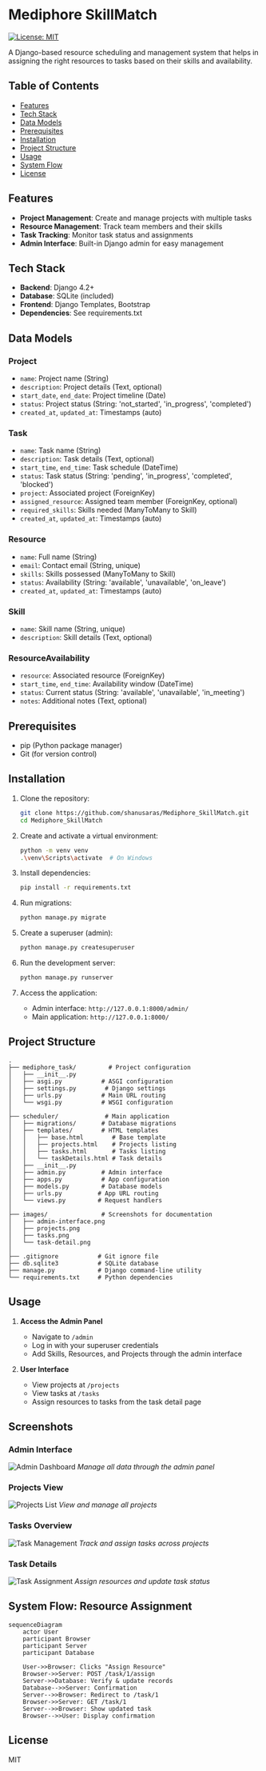 # Mediphore SkillMatch

[![License: MIT](https://img.shields.io/badge/License-MIT-yellow.svg)](https://opensource.org/licenses/MIT)

A Django-based resource scheduling and management system that helps in assigning the right resources to tasks based on their skills and availability.

## Table of Contents

- [Features](#features)
- [Tech Stack](#tech-stack)
- [Data Models](#data-models)
- [Prerequisites](#prerequisites)
- [Installation](#installation)
- [Project Structure](#project-structure)
- [Usage](#usage)
- [System Flow](#system-flow-resource-assignment)
- [License](#license)


## Features

- **Project Management**: Create and manage projects with multiple tasks
- **Resource Management**: Track team members and their skills
- **Task Tracking**: Monitor task status and assignments
- **Admin Interface**: Built-in Django admin for easy management

## Tech Stack

- **Backend**: Django 4.2+
- **Database**: SQLite (included)
- **Frontend**: Django Templates, Bootstrap
- **Dependencies**: See requirements.txt

## Data Models

### Project
- `name`: Project name (String)
- `description`: Project details (Text, optional)
- `start_date`, `end_date`: Project timeline (Date)
- `status`: Project status (String: 'not_started', 'in_progress', 'completed')
- `created_at`, `updated_at`: Timestamps (auto)

### Task
- `name`: Task name (String)
- `description`: Task details (Text, optional)
- `start_time`, `end_time`: Task schedule (DateTime)
- `status`: Task status (String: 'pending', 'in_progress', 'completed', 'blocked')
- `project`: Associated project (ForeignKey)
- `assigned_resource`: Assigned team member (ForeignKey, optional)
- `required_skills`: Skills needed (ManyToMany to Skill)
- `created_at`, `updated_at`: Timestamps (auto)

### Resource
- `name`: Full name (String)
- `email`: Contact email (String, unique)
- `skills`: Skills possessed (ManyToMany to Skill)
- `status`: Availability (String: 'available', 'unavailable', 'on_leave')
- `created_at`, `updated_at`: Timestamps (auto)

### Skill
- `name`: Skill name (String, unique)
- `description`: Skill details (Text, optional)

### ResourceAvailability
- `resource`: Associated resource (ForeignKey)
- `start_time`, `end_time`: Availability window (DateTime)
- `status`: Current status (String: 'available', 'unavailable', 'in_meeting')
- `notes`: Additional notes (Text, optional)

## Prerequisites

- pip (Python package manager)
- Git (for version control)

## Installation

1. Clone the repository:
   ```bash
   git clone https://github.com/shanusaras/Mediphore_SkillMatch.git
   cd Mediphore_SkillMatch
   ```

2. Create and activate a virtual environment:
   ```bash
   python -m venv venv
   .\venv\Scripts\activate  # On Windows
   ```

3. Install dependencies:
   ```bash
   pip install -r requirements.txt
   ```

4. Run migrations:
   ```bash
   python manage.py migrate
   ```

5. Create a superuser (admin):
   ```bash
   python manage.py createsuperuser
   ```

6. Run the development server:
   ```bash
   python manage.py runserver
   ```
7. Access the application:
   - Admin interface: `http://127.0.0.1:8000/admin/`
   - Main application: `http://127.0.0.1:8000/`

## Project Structure
```
.
├── mediphore_task/         # Project configuration
│   ├── __init__.py
│   ├── asgi.py           # ASGI configuration
│   ├── settings.py        # Django settings
│   ├── urls.py           # Main URL routing
│   └── wsgi.py           # WSGI configuration
│
├── scheduler/             # Main application
│   ├── migrations/       # Database migrations
│   ├── templates/        # HTML templates
│   │   ├── base.html        # Base template
│   │   ├── projects.html    # Projects listing
│   │   ├── tasks.html       # Tasks listing
│   │   └── taskDetails.html # Task details
│   ├── __init__.py
│   ├── admin.py          # Admin interface
│   ├── apps.py           # App configuration
│   ├── models.py         # Database models
│   ├── urls.py          # App URL routing
│   └── views.py         # Request handlers
│
├── images/               # Screenshots for documentation
│   ├── admin-interface.png
│   ├── projects.png
│   ├── tasks.png
│   └── task-detail.png
│
├── .gitignore           # Git ignore file
├── db.sqlite3           # SQLite database
├── manage.py            # Django command-line utility
└── requirements.txt     # Python dependencies
```


## Usage

1. **Access the Admin Panel**
   - Navigate to `/admin`
   - Log in with your superuser credentials
   - Add Skills, Resources, and Projects through the admin interface

2. **User Interface**
   - View projects at `/projects`
   - View tasks at `/tasks`
   - Assign resources to tasks from the task detail page


## Screenshots

### Admin Interface
![Admin Dashboard](images/admin-interface.png)
*Manage all data through the admin panel*

### Projects View
![Projects List](images/projects.png)
*View and manage all projects*

### Tasks Overview
![Task Management](images/tasks.png)
*Track and assign tasks across projects*

### Task Details
![Task Assignment](images/task-detail.png)
*Assign resources and update task status*

## System Flow: Resource Assignment

<!-- Sequence showing the resource assignment flow:
1. User initiates action
2. Server validates and updates data
3. User sees updated state
-->

```mermaid
sequenceDiagram
    actor User
    participant Browser
    participant Server
    participant Database

    User->>Browser: Clicks "Assign Resource"
    Browser->>Server: POST /task/1/assign
    Server->>Database: Verify & update records
    Database-->>Server: Confirmation
    Server-->>Browser: Redirect to /task/1
    Browser->>Server: GET /task/1
    Server-->>Browser: Show updated task
    Browser-->>User: Display confirmation
```

## License

MIT

